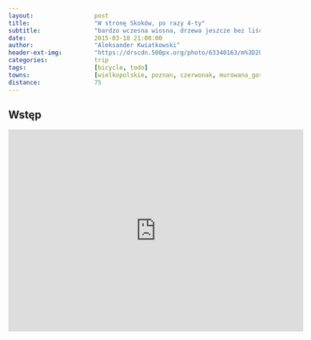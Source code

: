 ```yaml
---
layout:                 post
title:                  "W stronę Skoków, po razy 4-ty"
subtitle:               "bardzo wczesna wiosna, drzewa jeszcze bez liści"
date:                   2015-03-18 21:00:00
author:                 "Aleksander Kwiatkowski"
header-ext-img:         "https://drscdn.500px.org/photo/63340163/m%3D2048/3cb81337b0bdb0ab84db53bdf5c66e1c"
categories:             trip
tags:                   [bicycle, todo]
towns:                  [wielkopolskie, poznan, czerwonak, murowana_goslina, skoki]
distance:               75
---
```


Wstęp
-----

<iframe height='405' width='590' frameborder='0' allowtransparency='true' scrolling='no' src='https://www.strava.com/activities/270397327/embed/5580a9b1e8bfe68bc4828ac8dada047e6e3f5024'></iframe>








